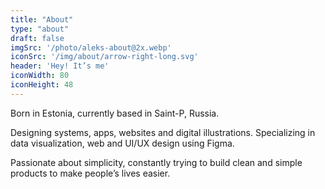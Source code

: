 ```yaml
---
title: "About"
type: "about"
draft: false
imgSrc: '/photo/aleks-about@2x.webp'
iconSrc: '/img/about/arrow-right-long.svg'
header: 'Hey! It’s me'
iconWidth: 80 
iconHeight: 48
---
```


Born in Estonia, currently based in Saint-P, Russia.

Designing systems, apps, websites and digital illustrations. Specializing in data visualization, web and UI/UX design using Figma. 

Passionate about simplicity, constantly trying to build clean and simple products to make people’s lives easier.